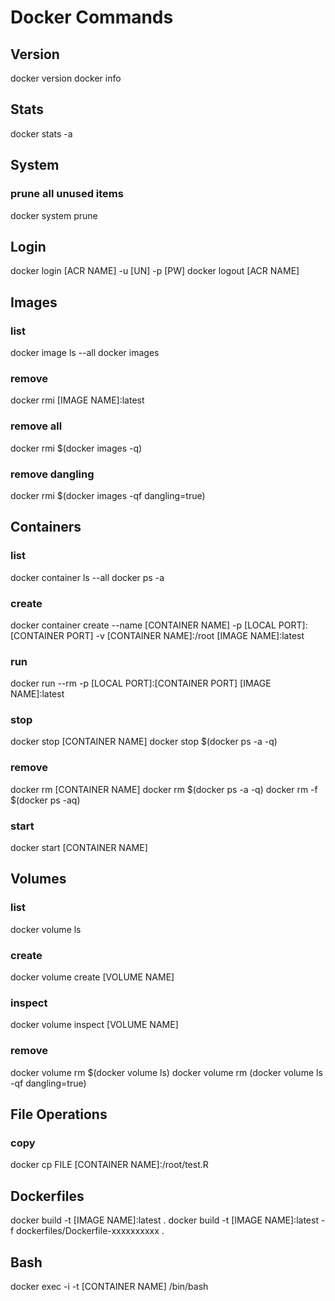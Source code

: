 # Docker Commands

## Version
docker version
docker info

## Stats
docker stats -a

## System
### prune all unused items
docker system prune

## Login
docker login [ACR NAME] -u [UN] -p [PW]
docker logout [ACR NAME]

## Images
### list
docker image ls --all
docker images

### remove
docker rmi [IMAGE NAME]:latest
### remove all
docker rmi $(docker images -q)
### remove dangling
docker rmi $(docker images -qf dangling=true)

## Containers
### list
docker container ls --all
docker ps -a

### create
docker container create --name [CONTAINER NAME] -p [LOCAL PORT]:[CONTAINER PORT] -v [CONTAINER NAME]:/root [IMAGE NAME]:latest

### run
docker run --rm -p [LOCAL PORT]:[CONTAINER PORT] [IMAGE NAME]:latest

### stop
docker stop [CONTAINER NAME]
docker stop $(docker ps -a -q)

### remove
docker rm [CONTAINER NAME]
docker rm $(docker ps -a -q)
docker rm -f $(docker ps -aq)

### start
docker start [CONTAINER NAME]

## Volumes
### list
docker volume ls

### create
docker volume create [VOLUME NAME]

### inspect
docker volume inspect [VOLUME NAME]

### remove
docker volume rm $(docker volume ls)
docker volume rm (docker volume ls -qf dangling=true)

## File Operations
### copy
docker cp FILE [CONTAINER NAME]:/root/test.R

## Dockerfiles
docker build -t [IMAGE NAME]:latest .
docker build -t [IMAGE NAME]:latest -f dockerfiles/Dockerfile-xxxxxxxxxx .

## Bash
docker exec -i -t [CONTAINER NAME] /bin/bash